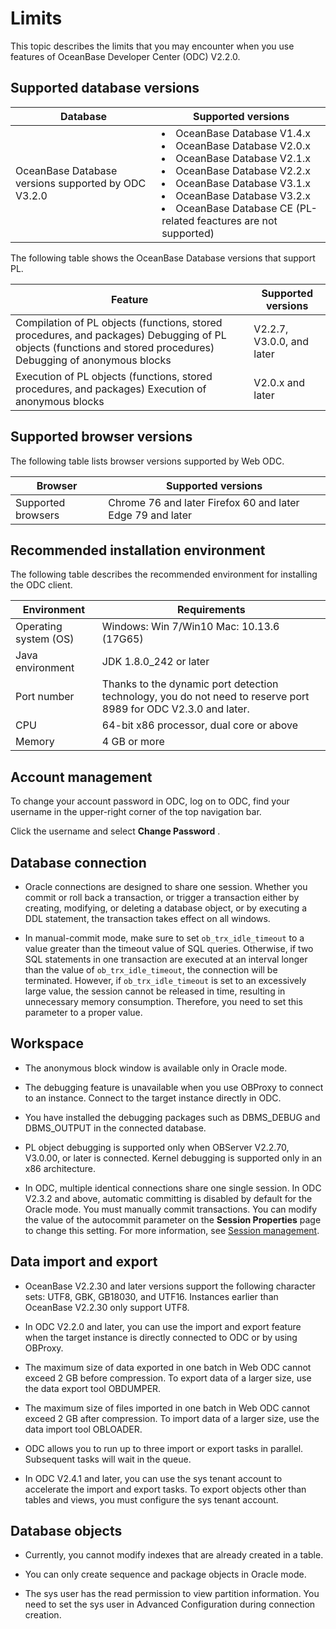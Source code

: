 Limits 
===========================

This topic describes the limits that you may encounter when you use features of OceanBase Developer Center (ODC) V2.2.0. 

Supported database versions 
------------------------------------------------



|                      Database                       |                                                                                                                                                                                                                                               Supported versions                                                                                                                                                                                                                                                |
|-----------------------------------------------------|-----------------------------------------------------------------------------------------------------------------------------------------------------------------------------------------------------------------------------------------------------------------------------------------------------------------------------------------------------------------------------------------------------------------------------------------------------------------------------------------------------------------|
| OceanBase Database versions supported by ODC V3.2.0 | <li> OceanBase Database V1.4.x</li>   <li> OceanBase Database V2.0.x</li>   <li> OceanBase Database V2.1.x</li>   <li> OceanBase Database V2.2.x</li>   <li> OceanBase Database V3.1.x</li>   <li> OceanBase Database V3.2.x</li>   <li> OceanBase Database CE (PL-related feactures are not supported) </li>   |



The following table shows the OceanBase Database versions that support PL.


|                                                                                            Feature                                                                                             |    Supported versions     |
|------------------------------------------------------------------------------------------------------------------------------------------------------------------------------------------------|---------------------------|
| Compilation of PL objects (functions, stored procedures, and packages) Debugging of PL objects (functions and stored procedures) Debugging of anonymous blocks | V2.2.7, V3.0.0, and later |
| Execution of PL objects (functions, stored procedures, and packages) Execution of anonymous blocks                                                                             | V2.0.x and later          |



Supported browser versions 
-----------------------------------------------

The following table lists browser versions supported by Web ODC.


|      Browser       |                                      Supported versions                                      |
|--------------------|----------------------------------------------------------------------------------------------|
| Supported browsers | Chrome 76 and later  Firefox 60 and later  Edge 79 and later |



Recommended installation environment 
---------------------------------------------------------

The following table describes the recommended environment for installing the ODC client.


|      Environment      |                                                  Requirements                                                   |
|-----------------------|-----------------------------------------------------------------------------------------------------------------|
| Operating system (OS) | Windows: Win 7/Win10 Mac: 10.13.6 (17G65)                                                       |
| Java environment      | JDK 1.8.0_242 or later                                                                                          |
| Port number           | Thanks to the dynamic port detection technology, you do not need to reserve port 8989 for ODC V2.3.0 and later. |
| CPU                   | 64-bit x86 processor, dual core or above                                                                        |
| Memory                | 4 GB or more                                                                                                    |



Account management 
---------------------------------------

To change your account password in ODC, log on to ODC, find your username in the upper-right corner of the top navigation bar.

Click the username and select **Change Password** .

Database connection 
----------------------------------------

* Oracle connections are designed to share one session. Whether you commit or roll back a transaction, or trigger a transaction either by creating, modifying, or deleting a database object, or by executing a DDL statement, the transaction takes effect on all windows.

  

* In manual-commit mode, make sure to set `ob_trx_idle_timeout` to a value greater than the timeout value of SQL queries. Otherwise, if two SQL statements in one transaction are executed at an interval longer than the value of `ob_trx_idle_timeout`, the connection will be terminated. However, if `ob_trx_idle_timeout` is set to an excessively large value, the session cannot be released in time, resulting in unnecessary memory consumption. Therefore, you need to set this parameter to a proper value.

  




Workspace 
------------------------------

* The anonymous block window is available only in Oracle mode.

  

* The debugging feature is unavailable when you use OBProxy to connect to an instance. Connect to the target instance directly in ODC.

  

* You have installed the debugging packages such as DBMS_DEBUG and DBMS_OUTPUT in the connected database.

  

* PL object debugging is supported only when OBServer V2.2.70, V3.0.00, or later is connected. Kernel debugging is supported only in an x86 architecture.

  

* In ODC, multiple identical connections share one single session. In ODC V2.3.2 and above, automatic committing is disabled by default for the Oracle mode. You must manually commit transactions. You can modify the value of the autocommit parameter on the **Session Properties** page to change this setting. For more information, see [Session management](../7.client-odc-user-guide/9.client-odc-session-management.md).

  




Data import and export 
-------------------------------------------

* OceanBase V2.2.30 and later versions support the following character sets: UTF8, GBK, GB18030, and UTF16. Instances earlier than OceanBase V2.2.30 only support UTF8.

  

* In ODC V2.2.0 and later, you can use the import and export feature when the target instance is directly connected to ODC or by using OBProxy.

  

* The maximum size of data exported in one batch in Web ODC cannot exceed 2 GB before compression. To export data of a larger size, use the data export tool OBDUMPER.

  

* The maximum size of files imported in one batch in Web ODC cannot exceed 2 GB after compression. To import data of a larger size, use the data import tool OBLOADER.

  

* ODC allows you to run up to three import or export tasks in parallel. Subsequent tasks will wait in the queue.

  

* In ODC V2.4.1 and later, you can use the sys tenant account to accelerate the import and export tasks. To export objects other than tables and views, you must configure the sys tenant account.

  




Database objects 
-------------------------------------

* Currently, you cannot modify indexes that are already created in a table.

  

* You can only create sequence and package objects in Oracle mode.

  

* The sys user has the read permission to view partition information. You need to set the sys user in Advanced Configuration during connection creation.

  



